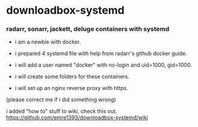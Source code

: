 # downloadbox-systemd
### radarr, sonarr, jackett, deluge containers with systemd  

* i am a newbie with docker.  

* i prepared 4 systemd file with help from radarr's github docker guide.  

* i will add a user named "docker" with no-login and uid=1000, gid=1000.  
* i will create some folders for these containers.  
* i will set up an nginx reverse proxy with https.  

(please correct me if i did something wrong)  


i added "how to" stuff to wiki, check this out.
https://github.com/emre1393/downloadbox-systemd/wiki
